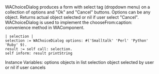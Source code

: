 WAChoiceDialog produces a form with select tag (dropdown menu) on a collection of options and "Ok" and "Cancel" buttons. Options can be any object. Returns actual object selected or nil if user select "Cancel". WAChoiceDialog is used to implement the chooseFrom:caption: convenience method in WAComponent.

	| selection |
	selection := WAChoiceDialog options: #('Smalltalk' 'Perl' 'Python' 'Ruby' 9).
	result := self call: selection.
	self inform: result printString

Instance Variables:
	options	<Collection of Objects> objects in list
	selection	<Object>	object selected by user or nil if user cancels

